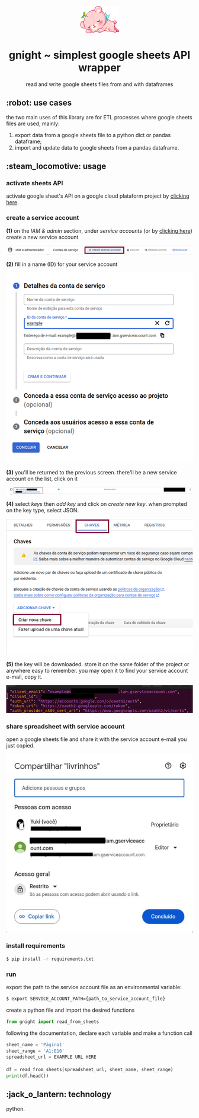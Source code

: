 <body>
  <div align="center">
    <img src="https://github.com/yuki-shi/gnight/blob/main/assets/picmix.com_2400899.gif">
    <h1>gnight ~ simplest google sheets API wrapper</h1>
    <p>read and write google sheets files from and with dataframes</p>
  </div>
  <h2>:robot: use cases</h2>
  <p>the two main uses of this library are for ETL processes where google sheets files are used, mainly:
    <ol>
      <li>export data from a google sheets file to a python dict or pandas dataframe;</li>
      <li>import and update data to google sheets from a pandas dataframe.</li>
    </ol>
  <h2>:steam_locomotive: usage</h2>
  <h3>activate sheets API</h3>
    <p>activate google sheet's API on a google cloud plataform project by <a href="https://developers.google.com/sheets/api/quickstart/python">clicking here</a>.</p>
  <h3>create a service account</h3>
  <p><b>(1)</b> on the <i>IAM & admin</i> section, under <i>service accounts</i> (or by <a href="https://console.cloud.google.com/iam-admin/serviceaccounts">clicking here</a>) create a new service account </p>
  <img src="https://github.com/yuki-shi/gnight/blob/main/assets/create_account.png">
  <br>
  <p><b>(2)</b> fill in a name (ID) for your service account</p>
  <img src="https://github.com/yuki-shi/gnight/blob/main/assets/create_account2.png">
  <br>
  <p><b>(3)</b> you'll be returned to the previous screen. there'll be a new service account on the list, click on it</p>
  <img src="https://github.com/yuki-shi/gnight/blob/main/assets/creat_account3.png">
  <br>
  <p><b>(4)</b> select <i>keys</i> then <i>add key</i> and click on <i>create new key</i>. when prompted on the key type, select JSON.</p>
  <img src="https://github.com/yuki-shi/gnight/blob/main/assets/create_key.png">
  <br>
  <p><b>(5)</b> the key will be downloaded. store it on the same folder of the project or anywhere easy to remember. you may open it to find your service account e-mail, copy it.</p>
  <img src="https://github.com/yuki-shi/gnight/blob/main/assets/create_key2.png">
  <h3>share spreadsheet with service account</h3>
  <p>open a google sheets file and share it with the service account e-mail you just copied.</p>
  <img src="https://github.com/yuki-shi/gnight/blob/main/assets/share.jpg">
  <h3>install requirements</h3>
  
  ```bash
  $ pip install -r requirements.txt
  ```
  
  <h3>run</h3>
  <p>export the path to the service account file as an environmental variable:</p>
  
  ```bash
  $ export SERVICE_ACCOUNT_PATH={path_to_service_account_file}
  ```
  
  <p>create a python file and import the desired functions</p>
  
  ```python
  from gnight import read_from_sheets
  ```
  
  <p>following the documentation, declare each variable and make a function call</p>
  
  ```python
  sheet_name = 'Página1'
  sheet_range = 'A1:E10'
  spreadsheet_url = EXAMPLE URL HERE

  df = read_from_sheets(spreadsheet_url, sheet_name, sheet_range)
  print(df.head())
   ```
  
  <h2>:jack_o_lantern: technology</h2>
  python.
</body>
